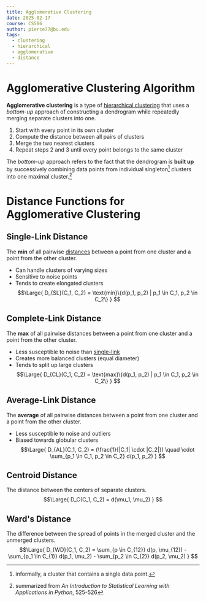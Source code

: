 ```yaml
---
title: Agglomerative Clustering
date: 2025-02-17
course: CS506
author: pierce77@bu.edu
tags:
  - clustering
  - hierarchical
  - agglomerative
  - distance
---
```

# Agglomerative Clustering Algorithm
**Agglomerative clustering** is a type of [hierarchical clustering](Clustering.md#Hierarchical%20Clustering) that uses a *bottom-up* approach of constructing a dendrogram while repeatedly merging separate clusters into one.
1. Start with every point in its own cluster
2.  Compute the distance between all pairs of clusters
3. Merge the two nearest clusters
4. Repeat steps 2 and 3 until every point belongs to the same cluster

The *bottom-up* approach refers to the fact that the dendrogram is **built up** by successively combining data points from individual singleton[^1] clusters into one maximal cluster.[^2]

# Distance Functions for Agglomerative Clustering
## Single-Link Distance
The **min** of all pairwise [distances](Distance%20and%20Similarity.md) between a point from one cluster and a point from the other cluster.
- Can handle clusters of varying sizes
- Sensitive to noise points
- Tends to create elongated clusters
$$\Large{
D_{SL}(C_1, C_2) = \text{min}\{d(p_1, p_2) | p_1 \in C_1, p_2 \in C_2\}
}
$$

## Complete-Link Distance
The **max** of all pairwise distances between a point from one cluster and a point from the other cluster.
- Less susceptible to noise than [single-link](Agglomerative%20Clustering.md#Single-Link%20Distance)
- Creates more balanced clusters (equal diameter)
- Tends to split up large clusters
$$\Large{
D_{CL}(C_1, C_2) = \text{max}\{d(p_1, p_2) | p_1 \in C_1, p_2 \in C_2\}
}
$$

## Average-Link Distance
The **average** of all pairwise distances between a point from one cluster and a point from the other cluster.
- Less susceptible to noise and outliers
- Biased towards globular clusters
$$\Large{
D_{AL}(C_1, C_2) = (\frac{1}{|C_1| \cdot |C_2|}) \quad \cdot \sum_{p_1 \in C_1, p_2 \in C_2} d(p_1, p_2)
}
$$

## Centroid Distance
The distance between the centers of separate clusters.
$$\Large{
D_C(C_1, C_2) = d(\mu_1, \mu_2)
}
$$

## Ward's Distance
The difference between the spread of points in the merged cluster and the unmerged clusters.
$$\Large{
D_{WD}(C_1, C_2) = \sum_{p \in C_{12}} d(p, \mu_{12}) - \sum_{p_1 \in C_{1}} d(p_1, \mu_2) - \sum_{p_2 \in C_{2}} d(p_2, \mu_2)
}
$$

[^1]: informally, a cluster that contains a single data point.
[^2]: summarized from *An Introduction to Statistical Learning with Applications in Python*, 525-526